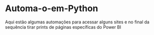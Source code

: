 # Automa-o-em-Python

Aqui estão algumas automações para acessar alguns sites e no final da sequência tirar prints de páginas específicas do Power BI
